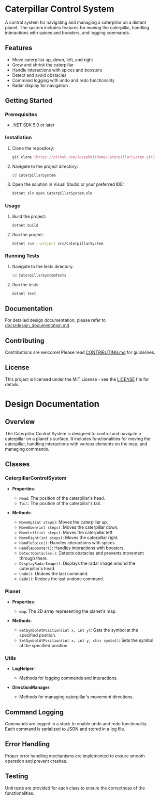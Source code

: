 # Caterpillar Control System

A control system for navigating and managing a caterpillar on a distant planet. The system includes features for moving the caterpillar, handling interactions with spices and boosters, and logging commands.

## Features

- Move caterpillar up, down, left, and right
- Grow and shrink the caterpillar
- Handle interactions with spices and boosters
- Detect and avoid obstacles
- Command logging with undo and redo functionality
- Radar display for navigation

## Getting Started

### Prerequisites

- .NET SDK 5.0 or later

### Installation

1. Clone the repository:
    ```bash
    git clone [https://github.com/JosephKithome/CaterpillarSystem.git]
    ```

2. Navigate to the project directory:
    ```bash
    cd CaterpillarSystem
    ```

3. Open the solution in Visual Studio or your preferred IDE:
    ```bash
    dotnet sln open CaterpillarSystem.sln
    ```

### Usage

1. Build the project:
    ```bash
    dotnet build
    ```

2. Run the project:
    ```bash
    dotnet run --project src/CaterpillarSystem
    ```

### Running Tests

1. Navigate to the tests directory:
    ```bash
    cd CaterpillarSystemTests
    ```

2. Run the tests:
    ```bash
    dotnet test
    ```

## Documentation

For detailed design documentation, please refer to [docs/design_documentation.md](docs/design_documentation.md).

## Contributing

Contributions are welcome! Please read [CONTRIBUTING.md](CONTRIBUTING.md) for guidelines.

## License

This project is licensed under the MIT License - see the [LICENSE](LICENSE) file for details.



# Design Documentation

## Overview

The Caterpillar Control System is designed to control and navigate a caterpillar on a planet's surface. It includes functionalities for moving the caterpillar, handling interactions with various elements on the map, and managing commands.

## Classes

### CaterpillarControlSystem

- **Properties**:
  - `Head`: The position of the caterpillar's head.
  - `Tail`: The position of the caterpillar's tail.

- **Methods**:
  - `MoveUp(int steps)`: Moves the caterpillar up.
  - `MoveDown(int steps)`: Moves the caterpillar down.
  - `MoveLeft(int steps)`: Moves the caterpillar left.
  - `MoveRight(int steps)`: Moves the caterpillar right.
  - `HandleSpice()`: Handles interactions with spices.
  - `HandleBooster()`: Handles interactions with boosters.
  - `DetectObstacles()`: Detects obstacles and prevents movement through them.
  - `DisplayRadarImage()`: Displays the radar image around the caterpillar's head.
  - `Undo()`: Undoes the last command.
  - `Redo()`: Redoes the last undone command.

### Planet

- **Properties**:
  - `map`: The 2D array representing the planet's map.

- **Methods**:
  - `GetSymbolAtPosition(int x, int y)`: Gets the symbol at the specified position.
  - `SetSymbolAtPosition(int x, int y, char symbol)`: Sets the symbol at the specified position.

### Utils

- **LogHelper**:
  - Methods for logging commands and interactions.

- **DirectionManager**:
  - Methods for managing caterpillar's movement directions.

## Command Logging

Commands are logged in a stack to enable undo and redo functionality. Each command is serialized to JSON and stored in a log file.

## Error Handling

Proper error handling mechanisms are implemented to ensure smooth operation and prevent crashes.

## Testing

Unit tests are provided for each class to ensure the correctness of the functionalities.

